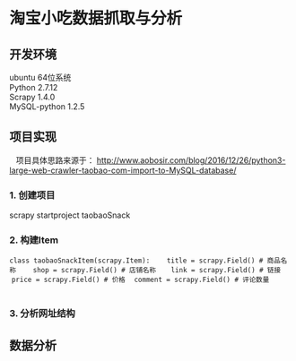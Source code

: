 # 淘宝小吃数据抓取与分析

## 开发环境  
ubuntu 64位系统  
Python 2.7.12  
Scrapy 1.4.0  
MySQL-python 1.2.5

## 项目实现

    项目具体思路来源于： http://www.aobosir.com/blog/2016/12/26/python3-large-web-crawler-taobao-com-import-to-MySQL-database/
 
### 1. 创建项目  
scrapy startproject taobaoSnack
### 2. 构建Item  
`class taobaoSnackItem(scrapy.Item):  `
    `title = scrapy.Field() # 商品名称  `
    `shop = scrapy.Field() # 店铺名称 ` 
    `link = scrapy.Field() # 链接 ` 
    `price = scrapy.Field() # 价格`
    `comment = scrapy.Field() # 评论数量  `
          
### 3. 分析网址结构


## 数据分析
